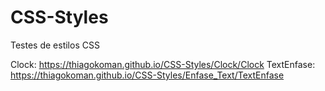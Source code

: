 # CSS-Styles
Testes de estilos CSS

Clock: https://thiagokoman.github.io/CSS-Styles/Clock/Clock
TextEnfase: https://thiagokoman.github.io/CSS-Styles/Enfase_Text/TextEnfase
